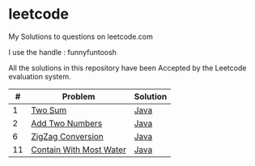 # leetcode
My Solutions to questions on leetcode.com

I use the handle : funnyfuntoosh

All the solutions in this repository have been Accepted by the Leetcode evaluation system.


| # | Problem       | Solution |
| --- |---------------|----------|
|1  | [Two Sum](https://leetcode.com/problems/two-sum/) | [Java](https://github.com/animesh-kumar/leetcode/tree/master/TwoSum/java) |
|2  | [Add Two Numbers](https://leetcode.com/problems/add-two-numbers/)|[Java](https://github.com/animesh-kumar/leetcode/tree/master/AddTwoNumbers/java) |
|6  | [ZigZag Conversion](https://leetcode.com/problems/zigzag-conversion/) |[Java](https://github.com/animesh-kumar/leetcode/tree/master/ZigZagConversion/java)|
|11 | [Contain With Most Water](https://leetcode.com/problems/container-with-most-water/)|[Java](https://github.com/animesh-kumar/leetcode/tree/master/ContainWithMostWater/java)

